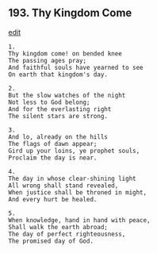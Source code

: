 
## 193.  Thy Kingdom Come
[edit](https://docs.google.com/document/d/175nnsCXr0Dl92lBp42bgMeuHOfcY8z0I/edit?mode=html)




    1.
    Thy kingdom come! on bended knee 
    The passing ages pray; 
    And faithful souls have yearned to see 
    On earth that kingdom's day. 

    2.
    But the slow watches of the night 
    Not less to God belong; 
    And for the everlasting right 
    The silent stars are strong. 

    3.
    And lo, already on the hills 
    The flags of dawn appear; 
    Gird up your loins, ye prophet souls, 
    Proclaim the day is near. 

    4.
    The day in whose clear-shining light 
    All wrong shall stand revealed, 
    When justice shall be throned in might, 
    And every hurt be healed. 

    5.
    When knowledge, hand in hand with peace, 
    Shall walk the earth abroad; 
    The day of perfect righteousness, 
    The promised day of God.
